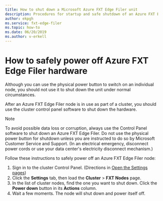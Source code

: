 ```yaml
---
title: How to shut down a Microsoft Azure FXT Edge Filer unit  
description: Procedures for startup and safe shutdown of an Azure FXT Edge Filer node
author: ekpgh
ms.service: fxt-edge-filer
ms.topic: how-to
ms.date: 06/20/2019
ms.author: v-erkell
---
```


# How to safely power off Azure FXT Edge Filer hardware

Although you can use the physical power button to switch on an individual node, you should not use it to shut down the unit under normal circumstances.

After an Azure FXT Edge Filer node is in use as part of a cluster, you should use the cluster control panel software to shut down the hardware. 

> [!NOTE] 
> To avoid possible data loss or corruption, always use the Control Panel software to shut down an Azure FXT Edge Filer. Do not use the physical power button for shutdown unless you are instructed to do so by Microsoft Customer Service and Support. (In an electrical emergency, disconnect power cords or use your data center's electricity disconnect mechanism.)

Follow these instructions to safely power off an Azure FXT Edge Filer node:

1. Sign in to the cluster Control Panel. (Directions in [Open the Settings pages](fxt-cluster-create.md#open-the-settings-pages))
1. Click the **Settings** tab, then load the **Cluster** > **FXT Nodes** page. 
1. In the list of cluster nodes, find the one you want to shut down. Click the **Power down** button in its **Actions** column. 
1. Wait a few moments. The node will shut down and power itself off.